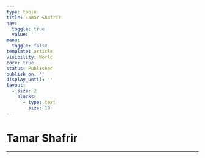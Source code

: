 ```yaml
---
type: table
title: Tamar Shafrir
nav:
  toggle: true
  value: ''
menu:
  toggle: false
template: article
visibility: World
core: true
status: Published
publish_on: ''
display_until: ''
layout:
  - size: 2
    blocks:
      - type: text
        size: 10
---
```


# Tamar Shafrir

---
